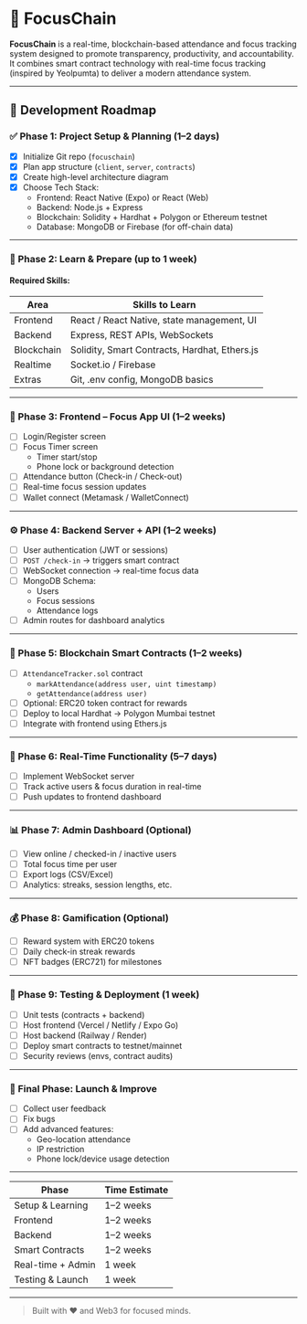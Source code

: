 # 🚀 FocusChain

**FocusChain** is a real-time, blockchain-based attendance and focus tracking system designed to promote transparency, productivity, and accountability. It combines smart contract technology with real-time focus tracking (inspired by Yeolpumta) to deliver a modern attendance system.

---

## 🧭 Development Roadmap

### ✅ Phase 1: Project Setup & Planning (1–2 days)
- [x] Initialize Git repo (`focuschain`)
- [x] Plan app structure (`client`, `server`, `contracts`)
- [x] Create high-level architecture diagram
- [x] Choose Tech Stack:
  - Frontend: React Native (Expo) or React (Web)
  - Backend: Node.js + Express
  - Blockchain: Solidity + Hardhat + Polygon or Ethereum testnet
  - Database: MongoDB or Firebase (for off-chain data)

---

### 🧠 Phase 2: Learn & Prepare (up to 1 week)

#### Required Skills:

| Area       | Skills to Learn                                |
|------------|------------------------------------------------|
| Frontend   | React / React Native, state management, UI     |
| Backend    | Express, REST APIs, WebSockets                 |
| Blockchain | Solidity, Smart Contracts, Hardhat, Ethers.js |
| Realtime   | Socket.io / Firebase                           |
| Extras     | Git, .env config, MongoDB basics               |

---

### 🚀 Phase 3: Frontend – Focus App UI (1–2 weeks)

- [ ] Login/Register screen
- [ ] Focus Timer screen
  - Timer start/stop
  - Phone lock or background detection
- [ ] Attendance button (Check-in / Check-out)
- [ ] Real-time focus session updates
- [ ] Wallet connect (Metamask / WalletConnect)

---

### ⚙️ Phase 4: Backend Server + API (1–2 weeks)

- [ ] User authentication (JWT or sessions)
- [ ] `POST /check-in` → triggers smart contract
- [ ] WebSocket connection → real-time focus data
- [ ] MongoDB Schema:
  - Users
  - Focus sessions
  - Attendance logs
- [ ] Admin routes for dashboard analytics

---

### 🔗 Phase 5: Blockchain Smart Contracts (1–2 weeks)

- [ ] `AttendanceTracker.sol` contract
  - `markAttendance(address user, uint timestamp)`
  - `getAttendance(address user)`
- [ ] Optional: ERC20 token contract for rewards
- [ ] Deploy to local Hardhat → Polygon Mumbai testnet
- [ ] Integrate with frontend using Ethers.js

---

### 📡 Phase 6: Real-Time Functionality (5–7 days)

- [ ] Implement WebSocket server
- [ ] Track active users & focus duration in real-time
- [ ] Push updates to frontend dashboard

---

### 📊 Phase 7: Admin Dashboard (Optional)

- [ ] View online / checked-in / inactive users
- [ ] Total focus time per user
- [ ] Export logs (CSV/Excel)
- [ ] Analytics: streaks, session lengths, etc.

---

### 💰 Phase 8: Gamification (Optional)

- [ ] Reward system with ERC20 tokens
- [ ] Daily check-in streak rewards
- [ ] NFT badges (ERC721) for milestones

---

### 🚢 Phase 9: Testing & Deployment (1 week)

- [ ] Unit tests (contracts + backend)
- [ ] Host frontend (Vercel / Netlify / Expo Go)
- [ ] Host backend (Railway / Render)
- [ ] Deploy smart contracts to testnet/mainnet
- [ ] Security reviews (envs, contract audits)

---

### 🎉 Final Phase: Launch & Improve

- [ ] Collect user feedback
- [ ] Fix bugs
- [ ] Add advanced features:
  - Geo-location attendance
  - IP restriction
  - Phone lock/device usage detection

---


| Phase                 | Time Estimate   |
|----------------------|-----------------|
| Setup & Learning     | 1–2 weeks       |
| Frontend             | 1–2 weeks       |
| Backend              | 1–2 weeks       |
| Smart Contracts      | 1–2 weeks       |
| Real-time + Admin    | 1 week          |
| Testing & Launch     | 1 week          |

---

> Built with ❤️ and Web3 for focused minds.
